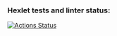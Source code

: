 ### Hexlet tests and linter status:
[![Actions Status](https://github.com/vvikv/qa-engineer-project-85/actions/workflows/hexlet-check.yml/badge.svg)](https://github.com/vvikv/qa-engineer-project-85/actions)